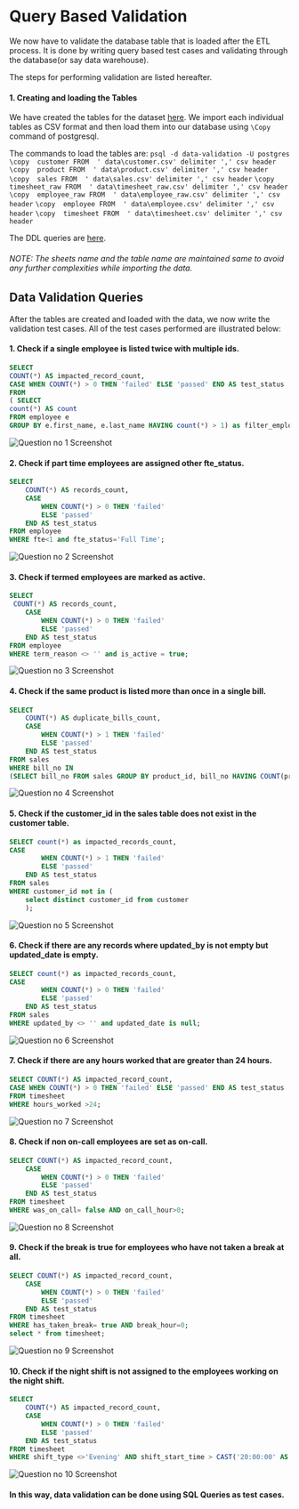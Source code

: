 # Query Based Validation 
We now have to validate the database table that is loaded after the ETL process. It is done by writing query based test cases and validating through the database(or say data warehouse).

The steps for performing validation are listed hereafter.

#### 1. Creating and loading the Tables
We have created the tables for the dataset  [here](https://docs.google.com/spreadsheets/d/1R48AdvpZtd8O4vcIEPLs81vGS29DlK2yxM8UU7r2El4/edit#gid=649449009). We import each individual tables as CSV format and then load them into our database using ```\Copy``` command of postgresql.

The commands to load the tables are:
```psql -d data-validation -U postgres```
```\copy  customer FROM  ' data\customer.csv' delimiter ',' csv header```
```\copy  product FROM  ' data\product.csv' delimiter ',' csv header```
```\copy  sales FROM  ' data\sales.csv' delimiter ',' csv header```
```\copy  timesheet_raw FROM  ' data\timesheet_raw.csv' delimiter ',' csv header```
```\copy  employee_raw FROM  ' data\employee_raw.csv' delimiter ',' csv header```
```\copy  employee FROM  ' data\employee.csv' delimiter ',' csv header```
```\copy  timesheet FROM  ' data\timesheet.csv' delimiter ',' csv header```

The DDL queries are [here](https://github.com/nischalbadal/data-validation-leapfrog/blob/day-1/sql/validation-queries.sql).
###### NOTE: The sheets name and the table name are maintained same to avoid any further complexities while importing the data.

## Data Validation Queries
After the tables are created and loaded with the data, we now write the validation test cases. All of the test cases performed are illustrated below:

#### 1. Check if a single employee is listed twice with multiple ids.
```sql
SELECT
COUNT(*) AS impacted_record_count,
CASE WHEN COUNT(*) > 0 THEN 'failed' ELSE 'passed' END AS test_status
FROM
( SELECT
count(*) AS count
FROM employee e
GROUP BY e.first_name, e.last_name HAVING count(*) > 1) as filter_employee_table;
```
![Question no 1 Screenshot](q1.jpg)

#### 2. Check if part time employees are assigned other fte_status.
```sql
SELECT
    COUNT(*) AS records_count,
    CASE
        WHEN COUNT(*) > 0 THEN 'failed'
        ELSE 'passed'
    END AS test_status
FROM employee
WHERE fte<1 and fte_status='Full Time';
```
![Question no 2 Screenshot](q2.jpg)

#### 3. Check if termed employees are marked as active.

```sql
SELECT
 COUNT(*) AS records_count,
    CASE
        WHEN COUNT(*) > 0 THEN 'failed'
        ELSE 'passed'
    END AS test_status
FROM employee
WHERE term_reason <> '' and is_active = true;
```
![Question no 3 Screenshot](q3.jpg)

#### 4. Check if the same product is listed more than once in a single bill.
```sql
SELECT
    COUNT(*) AS duplicate_bills_count,
    CASE
        WHEN COUNT(*) > 1 THEN 'failed'
        ELSE 'passed'
    END AS test_status
FROM sales
WHERE bill_no IN
(SELECT bill_no FROM sales GROUP BY product_id, bill_no HAVING COUNT(product_id)>1);
```
![Question no 4 Screenshot](q4.jpg)

#### 5. Check if the customer_id in the sales table does not exist in the customer table.
```sql
SELECT count(*) as impacted_records_count,
CASE
        WHEN COUNT(*) > 1 THEN 'failed'
        ELSE 'passed'
    END AS test_status
FROM sales
WHERE customer_id not in (
    select distinct customer_id from customer
    );
```
![Question no 5 Screenshot](q5.jpg)

#### 6. Check if there are any records where updated_by is not empty but updated_date is empty.
```sql
SELECT count(*) as impacted_records_count,
CASE
        WHEN COUNT(*) > 0 THEN 'failed'
        ELSE 'passed'
    END AS test_status
FROM sales
WHERE updated_by <> '' and updated_date is null;
```
![Question no 6 Screenshot](q6.jpg)

#### 7. Check if there are any hours worked that are greater than 24 hours.
```sql
SELECT COUNT(*) AS impacted_record_count,
CASE WHEN COUNT(*) > 0 THEN 'failed' ELSE 'passed' END AS test_status
FROM timesheet
WHERE hours_worked >24;
```
![Question no 7 Screenshot](q7.jpg)

#### 8. Check if non on-call employees are set as on-call.
```sql
SELECT COUNT(*) AS impacted_record_count,
    CASE
        WHEN COUNT(*) > 0 THEN 'failed'
        ELSE 'passed'
    END AS test_status
FROM timesheet
WHERE was_on_call= false AND on_call_hour>0;
```
![Question no 8 Screenshot](q8.jpg)

#### 9. Check if the break is true for employees who have not taken a break at all.
```sql
SELECT COUNT(*) AS impacted_record_count,
    CASE
        WHEN COUNT(*) > 0 THEN 'failed'
        ELSE 'passed'
    END AS test_status
FROM timesheet
WHERE has_taken_break= true AND break_hour=0;
select * from timesheet;
```
![Question no 9 Screenshot](q9.jpg)

#### 10. Check if the night shift is not assigned to the employees working on the night shift.
```sql
SELECT
    COUNT(*) AS impacted_record_count,
    CASE
        WHEN COUNT(*) > 0 THEN 'failed'
        ELSE 'passed'
    END AS test_status
FROM timesheet
WHERE shift_type <>'Evening' AND shift_start_time > CAST('20:00:00' AS time);
```
![Question no 10 Screenshot](q10.jpg)

#### In this way, data validation can be done using SQL Queries as test cases.
